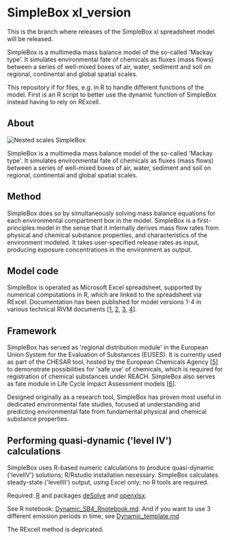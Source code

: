 # SimpleBox xl_version

This is the branch where releases of the SimpleBox xl spreadsheet model will be released.

SimpleBox is a multimedia mass balance model of the so-called 'Mackay type'. It simulates environmental fate of chemicals as fluxes (mass flows) between a series of well-mixed boxes of air, water, sediment and soil on regional, continental and global spatial scales.

This repository if for files, e.g. in R to handle different functions of the model. First is an R script to better use the dynamic function of SimpleBox instead having to rely on RExcell.

## About

![Nested scales SimpleBox](https://www.rivm.nl/sites/default/files/2018-11/Illustratie%2520Simplebox%25204.jpg "Nested scales SimpleBox")

SimpleBox is a multimedia mass balance model of the so-called 'Mackay type'. It simulates environmental fate of chemicals as fluxes (mass flows) between a series of well-mixed boxes of air, water, sediment and soil on regional, continental and global spatial scales.

## Method

SimpleBox does so by simultaneously solving mass balance equations for each environmental
compartment box in the model. SimpleBox is a first-principles model in the sense that it internally derives mass flow rates from physical and chemical substance properties, and characteristics of the environment modeled. It takes user-specified release rates as input, producing exposure concentrations in the environment as output.

## Model code

SimpleBox is operated as Microsoft Excel spreadsheet, supported by numerical computations in R, which are linked to the spreadsheet via RExcel. Documentation has been published for model versions 1-4 in various technical RIVM documents [[1](http://rivm.nl/en/Documents_and_publications/Scientific/Reports/1993/augustus/SIMPLEBOX_a_generic_multimedia_fate_evaluation_model "SIMPLEBOX: a generic multimedia fate evaluation model"), [2](http://rivm.nl/en/Documents_and_publications/Scientific/Reports/1996/december/SimpleBox_2_0_a_nested_multimedia_fate_model_for_evaluating_the_environmental_fate_of_chemicals "SimpleBox 2.0: a nested multimedia fate model for evaluating the environmental fate of chemicals"), [3](http://rivm.nl/en/Documents_and_publications/Common_and_Present/Publications/SimpleBox_3_0_Multimedia_mass_balance_model_for_evaluating_the_fate_of_chemical_in_the_environment "SimpleBox 3.0: Multimedia mass balance model for evaluating the fate of chemical in the environment"), [4](http://rivm.nl/en/Documents_and_publications/Scientific/Reports/2016/januari/SimpleBox_4_0_A_multimedia_mass_balance_model_for_evaluating_the_fate_of_chemical_substances "SimpleBox 4.0 : A multimedia mass balance model for evaluating the fate of chemical substances")].

## Framework

SimpleBox has served as 'regional distribution module' in the European Union System for the
Evaluation of Substances (EUSES). It is currently used as part of the CHESAR tool, hosted by the European Chemicals Agency [[5](http://rivm.nl/en/Documents_and_publications/Common_and_Present/Publications/Guidance_on_information_requirements_and_chemical_safety_assessment_Chapter_R_16_Environmental_Exposure_Estimation "Guidance on information requirements and chemical safety assessment: Chapter R.16 Environmental Exposure Estimation")] to demonstrate possibilities for 'safe use' of chemicals, which is required for registration of chemical substances under REACH. SimpleBox also serves as fate module in Life Cycle Impact Assessment models [[6](http://rivm.nl/en/Documents_and_publications/Scientific/Scientific_Articles/2011/juli/USEtox_human_exposure_and_toxicity_factors_for_comparative_assessment_of_toxic_emissions_in_life_cycle_analysis_Sensitivity_to_key_chemical_properties "USEtox human exposure and toxicity factors for comparative assessment of toxic emissions in life cycle analysis: Sensitivity to key chemical properties")].

Designed originally as a research tool, SimpleBox has proven most useful in dedicated environmental fate studies, focused at understanding and predicting environmental fate from fundamental physical and chemical substance properties.

## Performing quasi-dynamic ('level IV') calculations

SimpleBox uses R-based numeric calculations to produce quasi-dynamic ('levelIV') solutions; R/Rstudio installation necessary. SimpleBox calculates steady-state ('levelIII') output, using Excel only; no R tools are required.

Required: [R](https://www.r-project.org/) and packages [deSolve](https://cran.r-project.org/package=deSolve) and [openxlsx](https://cran.r-project.org/package=openxlsx).

See R notebook: [Dynamic_SB4_Rnotebook.md](Dynamic_SB4_Rnotebook.md). And if you want to use 3 different emission periods in time, see [Dynamic_template.md](Dynamic_tempplate.md)

The RExcell method is depricated.
